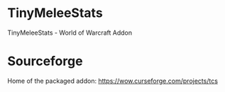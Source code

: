 # TinyMeleeStats
TinyMeleeStats - World of Warcraft Addon

# Sourceforge
Home of the packaged addon: https://wow.curseforge.com/projects/tcs
